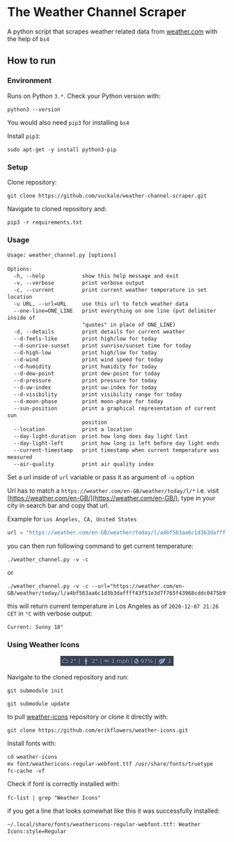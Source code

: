 # The Weather Channel Scraper
A python script that scrapes weather related data from [weather.com](https://weather.com/) with the help of `bs4`
## How to run

### Environment

Runs on Python `3.*`. Check your Python version with:
```
python3 --version
```

You would also need `pip3` for installing `bs4`

Install `pip3`:
```
sudo apt-get -y install python3-pip
```

### Setup

Clone repository:
```
git clone https://github.com/vuckale/weather-channel-scraper.git
```

Navigate to cloned repository and:

```
pip3 -r requirements.txt
```

### Usage

```
Usage: weather_channel.py [options]

Options:
  -h, --help            show this help message and exit
  -v, --verbose         print verbose output
  -c, --current         print current weather temperature in set location
  -u URL, --url=URL     use this url to fetch weather data
  --one-line=ONE_LINE   print everything on one line (put delimiter inside of
                        "quotes" in place of ONE_LINE)
  -d, --details         print details for current weather
  --d-feels-like        print high/low for today
  --d-sunrise-sunset    print sunrise/sunset time for today
  --d-high-low          print high/low for today
  --d-wind              print wind speed for today
  --d-humidity          print humidity for today
  --d-dew-point         print dew-point for today
  --d-pressure          print pressure for today
  --d-uw-index          print uw-index for today
  --d-visibility        print visibility range for today
  --d-moon-phase        print moon-phase for today
  --sun-position        print a graphical representation of current sun
                        position
  --location            print a location
  --day-light-duration  print how long does day light last
  --day-light-left      print how long is left before day light ends
  --current-timestamp   print timestamp when current temperature was measured
  --air-quality         print air quality index
```
Set a url inside of `url` variable or pass it as argument of `-u` option

Url has to match a `https://weather.com/en-GB/weather/today/l/*` i.e. visit [https://weather.com/en-GB/](https://weather.com/en-GB/), type in your city in search bar and copy that url.

Example for `Los Angeles, CA, United States`

```python
url = "https://weather.com/en-GB/weather/today/l/a4bf563aa6c1d3b3daffff43f51e3d7f765f43968cddc0475b9f340601b8cc26"
```
you can then run following command to get current temperature:
```
./weather_channel.py -v -c
```

or 

```
./weather_channel.py -v -c --url="https://weather.com/en-GB/weather/today/l/a4bf563aa6c1d3b3daffff43f51e3d7f765f43968cddc0475b9f340601b8cc26"
```
this will return current temperature in Los Angeles as of `2020-12-07 21:26 CET` in `°C` with verbose output:
```
Current: Sunny 18°
```
### Using Weather Icons
<p align="center">
  <img src="https://raw.githubusercontent.com/vuckale/weather-channel-scraper/main/screenshot1.png" />
</p>

Navigate to the cloned repository and run:

```
git submodule init 
```

```
git submodule update
```

to pull [weather-icons](https://github.com/erikflowers/weather-icons.git) repository or clone it directly with:

```
git clone https://github.com/erikflowers/weather-icons.git
```

Install fonts with:

```
cd weather-icons
mv font/weathericons-regular-webfont.ttf /usr/share/fonts/truetype
fc-cache -vf
```

Check if font is correctly installed with:

```fc-list | grep "Weather Icons"```

if you get a line that looks somewhat like this it was successfully installed:

```
~/.local/share/fonts/weathericons-regular-webfont.ttf: Weather Icons:style=Regular
```
